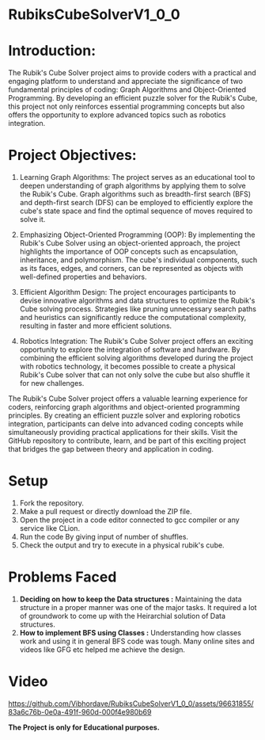# RubiksCubeSolverV1_0_0

# Introduction:
The Rubik's Cube Solver project aims to provide coders with a practical and engaging platform to understand and appreciate the significance of two fundamental principles of coding: Graph Algorithms and Object-Oriented Programming. By developing an efficient puzzle solver for the Rubik's Cube, this project not only reinforces essential programming concepts but also offers the opportunity to explore advanced topics such as robotics integration.

# Project Objectives:

1) Learning Graph Algorithms: The project serves as an educational tool to deepen understanding of graph algorithms by applying them to solve the Rubik's Cube. Graph algorithms such as breadth-first search (BFS) and depth-first search (DFS) can be employed to efficiently explore the cube's state space and find the optimal sequence of moves required to solve it.

2) Emphasizing Object-Oriented Programming (OOP): By implementing the Rubik's Cube Solver using an object-oriented approach, the project highlights the importance of OOP concepts such as encapsulation, inheritance, and polymorphism. The cube's individual components, such as its faces, edges, and corners, can be represented as objects with well-defined properties and behaviors.

3) Efficient Algorithm Design: The project encourages participants to devise innovative algorithms and data structures to optimize the Rubik's Cube solving process. Strategies like pruning unnecessary search paths and heuristics can significantly reduce the computational complexity, resulting in faster and more efficient solutions.

4) Robotics Integration: The Rubik's Cube Solver project offers an exciting opportunity to explore the integration of software and hardware. By combining the efficient solving algorithms developed during the project with robotics technology, it becomes possible to create a physical Rubik's Cube solver that can not only solve the cube but also shuffle it for new challenges.


The Rubik's Cube Solver project offers a valuable learning experience for coders, reinforcing graph algorithms and object-oriented programming principles. By creating an efficient puzzle solver and exploring robotics integration, participants can delve into advanced coding concepts while simultaneously providing practical applications for their skills. Visit the GitHub repository to contribute, learn, and be part of this exciting project that bridges the gap between theory and application in coding.

# Setup

1) Fork the repository.
2) Make a pull request or directly download the ZIP file.
3) Open the project in a code editor connected to gcc compiler or any service like CLion.
4) Run the code By giving input of number of shuffles.
5) Check the output and try to execute in a physical rubik's cube.

# Problems Faced

1) **Deciding on how to keep the Data structures :** Maintaining the data structure in a proper manner was one of the major tasks. It required a lot of groundwork to come up with the Heirarchial solution of Data structures.
2) **How to implement BFS using Classes :** Understanding how classes work and using it in general BFS code was tough. Many online sites and videos like GFG etc helped me achieve the design.

# Video

https://github.com/Vibhordave/RubiksCubeSolverV1_0_0/assets/96631855/83a6c76b-0e0a-491f-960d-000f4e980b69



**The Project is only for Educational purposes.**
